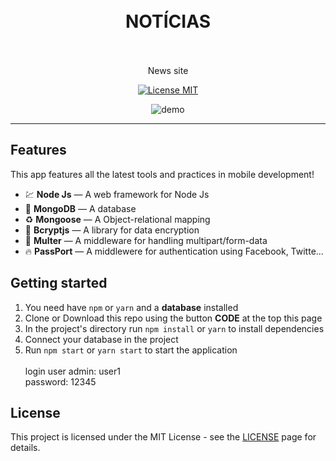 <h1 align="center">
<br>
  NOTÍCIAS
<br>
<br>
</h1>

<p align="center">
News site </p>        

<p align="center">
  <a href="https://opensource.org/licenses/MIT">
    <img src="https://img.shields.io/badge/License-MIT-blue.svg" alt="License MIT">
  </a>
</p>

[//]: # (Add your gifs/images here:)
<div align="center">

  <img src="public/noticias.gif" alt="demo">
</div>
<hr />

## Features
[//]: # (Add the features of your project here:)
This app features all the latest tools and practices in mobile development!

- 💹 **Node Js** — A web framework for Node Js
- 📄 **MongoDB** — A database
- ♻️ **Mongoose** — A Object-relational mapping
- 📌 **Bcryptjs** — A library for data encryption
- 📱 **Multer** — A middleware for handling multipart/form-data
- 🔥 **PassPort** — A middlewere for authentication using Facebook, Twitte...

## Getting started
1. You need have <code>npm</code> or <code>yarn</code> and a <b>database</b> installed<br>
2. Clone or Download this repo using the button <b>CODE</b> at the top this page <br>
3. In the project's directory run <code>npm install</code> or <code>yarn</code> to install dependencies <br>
4. Connect your database in the project
5. Run <code>npm start</code> or <code>yarn start</code> to start the application <br><br>
login user admin: user1<br>
password: 12345

## License

This project is licensed under the MIT License - see the [LICENSE](https://opensource.org/licenses/MIT) page for details.
